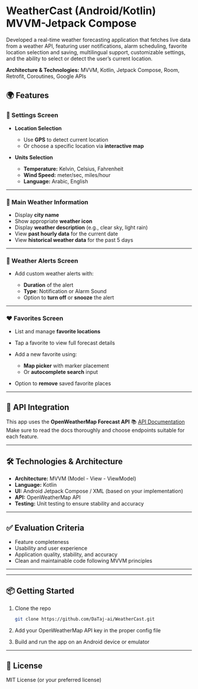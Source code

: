 # WeatherCast (Android/Kotlin) MVVM-Jetpack Compose

Developed a real-time weather forecasting application that fetches live data from a weather API, featuring user notifications, alarm scheduling, favorite location selection and saving, multilingual support, customizable settings, and the ability to select or detect the user’s current location.

**Architecture & Technologies:** MVVM, Kotlin, Jetpack Compose, Room, Retrofit, Coroutines, Google APIs

## 🌍 Features

### 🔧 Settings Screen

* **Location Selection**

  * Use **GPS** to detect current location
  * Or choose a specific location via **interactive map**
* **Units Selection**

  * **Temperature:** Kelvin, Celsius, Fahrenheit
  * **Wind Speed:** meter/sec, miles/hour
  * **Language:** Arabic, English

---

### 📍 Main Weather Information

* Display **city name**
* Show appropriate **weather icon**
* Display **weather description** (e.g., clear sky, light rain)
* View **past hourly data** for the current date
* View **historical weather data** for the past 5 days

---

### 🚨 Weather Alerts Screen

* Add custom weather alerts with:

  * **Duration** of the alert
  * **Type**: Notification or Alarm Sound
  * Option to **turn off** or **snooze** the alert

---

### ❤️ Favorites Screen

* List and manage **favorite locations**
* Tap a favorite to view full forecast details
* Add a new favorite using:

  * **Map picker** with marker placement
  * Or **autocomplete search** input
* Option to **remove** saved favorite places

---

## 🔌 API Integration

This app uses the **OpenWeatherMap Forecast API**
📚 [API Documentation](https://api.openweathermap.org/data/2.5/forecast)
Make sure to read the docs thoroughly and choose endpoints suitable for each feature.

---

## 🛠️ Technologies & Architecture

* **Architecture:** MVVM (Model - View - ViewModel)
* **Language:** Kotlin
* **UI:** Android Jetpack Compose / XML (based on your implementation)
* **API:** OpenWeatherMap API
* **Testing:** Unit testing to ensure stability and accuracy

---

## ✅ Evaluation Criteria

* Feature completeness
* Usability and user experience
* Application quality, stability, and accuracy
* Clean and maintainable code following MVVM principles

---

---

## 📦 Getting Started

1. Clone the repo

   ```bash
   git clone https://github.com/DaTaj-ai/WeatherCast.git
   ```
2. Add your OpenWeatherMap API key in the proper config file
3. Build and run the app on an Android device or emulator

---

## 📄 License

MIT License (or your preferred license)
